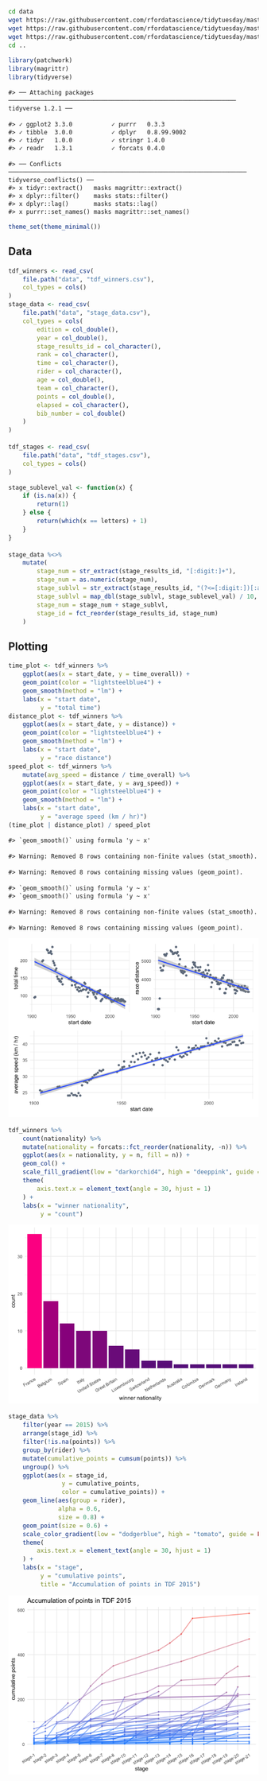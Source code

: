 ``` bash
cd data
wget https://raw.githubusercontent.com/rfordatascience/tidytuesday/master/data/2020/2020-04-07/tdf_winners.csv
wget https://raw.githubusercontent.com/rfordatascience/tidytuesday/master/data/2020/2020-04-07/stage_data.csv
wget https://raw.githubusercontent.com/rfordatascience/tidytuesday/master/data/2020/2020-04-07/tdf_stages.csv
cd ..
```

``` r
library(patchwork)
library(magrittr)
library(tidyverse)
```

    #> ── Attaching packages ──────────────────────────────────────────────────────────────── tidyverse 1.2.1 ──

    #> ✓ ggplot2 3.3.0           ✓ purrr   0.3.3      
    #> ✓ tibble  3.0.0           ✓ dplyr   0.8.99.9002
    #> ✓ tidyr   1.0.0           ✓ stringr 1.4.0      
    #> ✓ readr   1.3.1           ✓ forcats 0.4.0

    #> ── Conflicts ─────────────────────────────────────────────────────────────────── tidyverse_conflicts() ──
    #> x tidyr::extract()   masks magrittr::extract()
    #> x dplyr::filter()    masks stats::filter()
    #> x dplyr::lag()       masks stats::lag()
    #> x purrr::set_names() masks magrittr::set_names()

``` r
theme_set(theme_minimal())
```

## Data

``` r
tdf_winners <- read_csv(
    file.path("data", "tdf_winners.csv"),
    col_types = cols()
)
stage_data <- read_csv(
    file.path("data", "stage_data.csv"),
    col_types = cols(
        edition = col_double(),
        year = col_double(),
        stage_results_id = col_character(),
        rank = col_character(),
        time = col_character(),
        rider = col_character(),
        age = col_double(),
        team = col_character(),
        points = col_double(),
        elapsed = col_character(),
        bib_number = col_double()
    )
)

tdf_stages <- read_csv(
    file.path("data", "tdf_stages.csv"),
    col_types = cols()
)
```

``` r
stage_sublevel_val <- function(x) {
    if (is.na(x)) { 
        return(1) 
    } else {
        return(which(x == letters) + 1)
    }
}

stage_data %<>%
    mutate(
        stage_num = str_extract(stage_results_id, "[:digit:]+"),
        stage_num = as.numeric(stage_num),
        stage_sublvl = str_extract(stage_results_id, "(?<=[:digit:])[:alpha:]$"),
        stage_sublvl = map_dbl(stage_sublvl, stage_sublevel_val) / 10,
        stage_num = stage_num + stage_sublvl,
        stage_id = fct_reorder(stage_results_id, stage_num)
    ) 
```

## Plotting

``` r
time_plot <- tdf_winners %>%
    ggplot(aes(x = start_date, y = time_overall)) +
    geom_point(color = "lightsteelblue4") +
    geom_smooth(method = "lm") +
    labs(x = "start date", 
         y = "total time")
distance_plot <- tdf_winners %>%
    ggplot(aes(x = start_date, y = distance)) +
    geom_point(color = "lightsteelblue4") +
    geom_smooth(method = "lm") +
    labs(x = "start date", 
         y = "race distance")
speed_plot <- tdf_winners %>%
    mutate(avg_speed = distance / time_overall) %>%
    ggplot(aes(x = start_date, y = avg_speed)) +
    geom_point(color = "lightsteelblue4") +
    geom_smooth(method = "lm") +
    labs(x = "start date",
         y = "average speed (km / hr)")
(time_plot | distance_plot) / speed_plot
```

    #> `geom_smooth()` using formula 'y ~ x'

    #> Warning: Removed 8 rows containing non-finite values (stat_smooth).

    #> Warning: Removed 8 rows containing missing values (geom_point).

    #> `geom_smooth()` using formula 'y ~ x'
    #> `geom_smooth()` using formula 'y ~ x'

    #> Warning: Removed 8 rows containing non-finite values (stat_smooth).
    
    #> Warning: Removed 8 rows containing missing values (geom_point).

![](2020-04-07_tour-de-france_files/figure-gfm/unnamed-chunk-4-1.png)<!-- -->

``` r
tdf_winners %>%
    count(nationality) %>%
    mutate(nationality = forcats::fct_reorder(nationality, -n)) %>%
    ggplot(aes(x = nationality, y = n, fill = n)) +
    geom_col() +
    scale_fill_gradient(low = "darkorchid4", high = "deeppink", guide = NULL) +
    theme(
        axis.text.x = element_text(angle = 30, hjust = 1)
    ) +
    labs(x = "winner nationality",
         y = "count")
```

![](2020-04-07_tour-de-france_files/figure-gfm/unnamed-chunk-5-1.png)<!-- -->

``` r
stage_data %>%
    filter(year == 2015) %>%
    arrange(stage_id) %>%
    filter(!is.na(points)) %>%
    group_by(rider) %>%
    mutate(cumulative_points = cumsum(points)) %>%
    ungroup() %>%
    ggplot(aes(x = stage_id, 
               y = cumulative_points,
               color = cumulative_points)) +
    geom_line(aes(group = rider), 
              alpha = 0.6, 
              size = 0.8) +
    geom_point(size = 0.6) +
    scale_color_gradient(low = "dodgerblue", high = "tomato", guide = FALSE) +
    theme(
        axis.text.x = element_text(angle = 30, hjust = 1)
    ) +
    labs(x = "stage",
         y = "cumulative points",
         title = "Accumulation of points in TDF 2015")
```

![](2020-04-07_tour-de-france_files/figure-gfm/unnamed-chunk-6-1.png)<!-- -->
